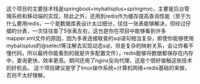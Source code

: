 这个项目的主要技术栈是springboot+mybatisplus+springmvc，主要是后台管理系统和移动端的实现，除此之外，还用到redis作为缓存提高查询性能（至于为什么要用redis，一个是数据库表设计太过细分，往往一张表能够解决，但经过仔细的分表，一次往往查了5张表左右，这也是你在项目中能够看到许多mapper.xml文件的原因，因为多表连接联查的sql语句相当复杂，即使你能够使用mybatisplus的@select等注解去实现动态sql，但是复杂的映射关系，会让你看不懂代码，所以最终你能看到的就是许多配置文件），redis能够将数据都保存在内存中，查询更快，效率更高。期间还用了nginx反向代理，这是个很好接触这些技术的好机会。
这个项目建议是学了linux操作系统+计算机网络+redis基础的来做，否则不太好理解。
